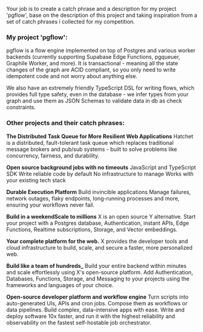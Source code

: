 Your job is to create a catch phrase and a description for my project 'pgflow',
base on the description of this project and taking inspiration from a set of catch phrases i collected for my competition.

### My project 'pgflow':

pgflow is a flow engine implemented on top of Postgres and various worker backends
(currently supporting Supabase Edge Functions, pgqueuer, Graphile Worker, and more).
It is transactional - meaning all the state changes of the graph are ACID compliant,
so you only need to write idempotent code and not worry about anything else.

We also have an extremely friendly TypeScript DSL for writing flows, which provides
full type safety, even in the database - we infer types from your graph and use
them as JSON Schemas to validate data in db as check constraints.

### Other projects and their catch phrases:

**The Distributed Task Queue for More Resilient Web Applications**
Hatchet is a distributed, fault-tolerant task queue which replaces traditional message brokers and pub/sub systems - built to solve problems like concurrency, fairness, and durability.

**Open source background jobs with no timeouts**
JavaScript and TypeScript SDK
Write reliable code by default
No infrastructure to manage
Works with your existing tech stack

**Durable Execution Platform**
Build invincible applications
Manage failures, network outages, flaky endpoints, long-running processes and more, ensuring your workflows never fail.

**Build in a weekendScale to millions**
X is an open source Y alternative.
Start your project with a Postgres database, Authentication, instant APIs, Edge Functions, Realtime subscriptions, Storage, and Vector embeddings.

**Your complete platform for the web.**
X provides the developer tools and cloud infrastructure to build, scale, and secure a faster, more personalized web.

**Build like a team of hundreds_**
Build your entire backend within minutes and scale effortlessly using X's open-source platform. Add Authentication, Databases, Functions, Storage, and Messaging to your projects using the frameworks and languages of your choice.

**Open-source developer platform and workflow engine**
Turn scripts into auto-generated UIs, APIs and cron jobs.
Compose them as workflows or data pipelines.
Build complex, data-intensive apps with ease.
Write and deploy software 10x faster, and run it with the highest reliability and observability on the fastest self-hostable job orchestrator.
